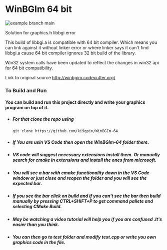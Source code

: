 # WinBGIm 64 bit

![example branch main](https://github.com/ki9gpin/WinBGIm-64/actions/workflows/cmake.yml/badge.svg)

Solution for graphics.h libbgi error

This build of libbgi.a is compatible with 64 bit compiler.
Which means you can link against it without linker error or 
where linker says it can't find libbgi.a cause 64 bit compiler 
ignores 32 bit build of the library.


Win32 system calls have been updated to reflect the changes in win32 api for 64 bit compatibility.

Link to original source http://winbgim.codecutter.org/



### To Build and Run
####  You can build and run this project directly and write your graphics program on top of it. 
* #####       For that clone the repo using 
      
      git clone https://github.com/ki9gpin/WinBGIm-64

* #####       If You are usin VS Code then open the WinBGIm-64 folder there. 

* #####       VS code will suggest necessary extensions install them.  Or manually search for cmake in extensions and install the ones from microsoft. 

* #####       You will see a bar with cmake functionality down in the VS Code window or just close and reopen the folder and you will see the expected bar.

* #####         If you see the bar click on build and if you can't see the bar then build manually by  pressing CTRL+SHIFT+P to get command pallete and selecting CMake Build.  

* #####       May be watching a video tutorial will help you if you are confused .It's easier than you think.
 
* #####       You can then go to *test* folder and modify *test.cpp* or write you own graphics code in the file.
